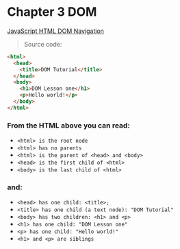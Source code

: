 # Chapter 3 DOM

[JavaScript HTML DOM Navigation](http://www.w3schools.com/js/js_htmldom_navigation.asp)

> Source code:

```html
<html>
  <head>
    <title>DOM Tutorial</title>
  </head>
  <body>
    <h1>DOM Lesson one</h1>
    <p>Hello world!</p>
  </body>
</html>
```

### From the HTML above you can read:

- `<html> is the root node`
- `<html> has no parents`
- `<html> is the parent of <head> and <body>`
- `<head> is the first child of <html>`
- `<body> is the last child of <html>`

### and:

- `<head> has one child: <title>;`
- `<title> has one child (a text node): "DOM Tutorial"`
- `<body> has two children: <h1> and <p>`
- `<h1> has one child: "DOM Lesson one"`
- `<p> has one child: "Hello world!"`
- `<h1> and <p> are siblings`
